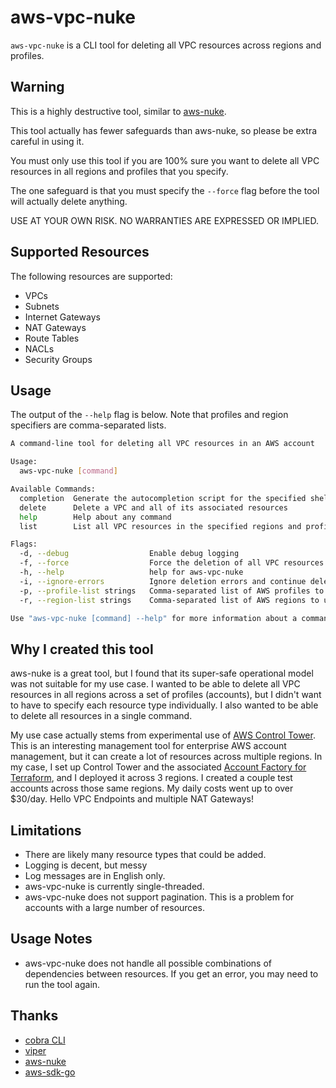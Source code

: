 # aws-vpc-nuke

`aws-vpc-nuke` is a CLI tool for deleting all VPC resources across regions and profiles.

## Warning

This is a highly destructive tool, similar to [aws-nuke](https://github.com/rebuy-de/aws-nuke).  

This tool actually has fewer safeguards than aws-nuke, so please be extra careful in using it.

You must only use this tool if you are 100% sure you want to delete all VPC resources in all regions and profiles that you specify.

The one safeguard is that you must specify the `--force` flag before the tool will actually delete anything.

USE AT YOUR OWN RISK.  NO WARRANTIES ARE EXPRESSED OR IMPLIED.

## Supported Resources

The following resources are supported:

- VPCs
- Subnets
- Internet Gateways
- NAT Gateways
- Route Tables
- NACLs
- Security Groups

## Usage

The output of the `--help` flag is below.  Note that profiles and region specifiers are comma-separated lists.

```bash
A command-line tool for deleting all VPC resources in an AWS account

Usage:
  aws-vpc-nuke [command]

Available Commands:
  completion  Generate the autocompletion script for the specified shell
  delete      Delete a VPC and all of its associated resources
  help        Help about any command
  list        List all VPC resources in the specified regions and profiles

Flags:
  -d, --debug                  Enable debug logging
  -f, --force                  Force the deletion of all VPC resources without confirmation
  -h, --help                   help for aws-vpc-nuke
  -i, --ignore-errors          Ignore deletion errors and continue deleting resources
  -p, --profile-list strings   Comma-separated list of AWS profiles to use
  -r, --region-list strings    Comma-separated list of AWS regions to use (default [us-west-2])

Use "aws-vpc-nuke [command] --help" for more information about a command.
```

## Why I created this tool

aws-nuke is a great tool, but I found that its super-safe operational model was not suitable for my use case.  I wanted to be able to delete all VPC resources in all regions across a set of profiles (accounts), but I didn't want to have to specify each resource type individually.  I also wanted to be able to delete all resources in a single command.

My use case actually stems from experimental use of [AWS Control Tower](https://docs.aws.amazon.com/controltower/latest/userguide/what-is-control-tower.html).  This is an interesting management tool for enterprise AWS account management, but it can create a lot of resources across multiple regions.  In my case, I set up Control Tower and the associated [Account Factory for Terraform](https://docs.aws.amazon.com/controltower/latest/userguide/taf-account-provisioning.html), and I deployed it across 3 regions.  I created a couple test accounts across those same regions. My daily costs went up to over $30/day.  Hello VPC Endpoints and multiple NAT Gateways!  

## Limitations

- There are likely many resource types that could be added.
- Logging is decent, but messy
- Log messages are in English only.  
- aws-vpc-nuke is currently single-threaded.
- aws-vpc-nuke does not support pagination.  This is a problem for accounts with a large number of resources. 

## Usage Notes

- aws-vpc-nuke does not handle all possible combinations of dependencies between resources.  If you get an error, you may need to run the tool again.

## Thanks

- [cobra CLI](https://github.com/spf13/cobra)
- [viper](https://github.com/spf13/viper)
- [aws-nuke](https://github.com/rebuy-de/aws-nuke)
- [aws-sdk-go](https://github.com/aws/aws-sdk-go)
